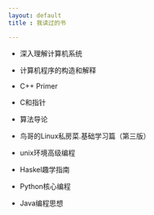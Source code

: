 ```yaml
---
layout: default
title : 我读过的书

---
```



* 深入理解计算机系统

* 计算机程序的构造和解释 

* C++ Primer

*   C和指针

* 算法导论

*  鸟哥的Linux私房菜.基础学习篇（第三版）

* unix环境高级编程

* Haskel趣学指南

* Python核心编程

* Java编程思想